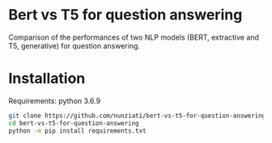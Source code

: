 # Bert vs T5 for question answering

Comparison of the performances of two NLP models (BERT, extractive and T5, generative) for question answering.

# Installation
Requirements: python 3.6.9
```bash
git clone https://github.com/nunziati/bert-vs-t5-for-question-answering/
cd bert-vs-t5-for-question-answering
python -m pip install requirements.txt
```
